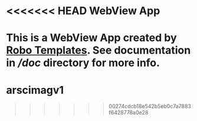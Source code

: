 <<<<<<< HEAD
WebView App
===========

This is a WebView App created by [Robo Templates](http://robotemplates.com/).
See documentation in _/doc_ directory for more info.
=======
# arscimagv1
>>>>>>> 00274cdcb18e542b5eb0c7a7883f6428778a0e28
